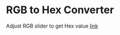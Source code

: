 # RGB to Hex Converter
 
 Adjust RGB slider to get Hex value [link](https://huangtingyu04.github.io/RGB-to-HexConverter/)